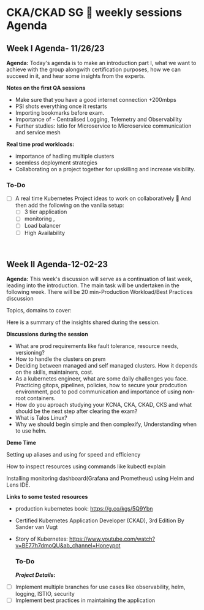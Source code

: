 # CKA/CKAD SG 🚀 weekly sessions Agenda

## **Week I Agenda- 11/26/23**

**Agenda:** Today's agenda is to make an introduction part I, what we want to achieve with the group alongwith certification purposes, how we can succeed in it, and hear some insights from the experts.

**Notes on the first QA sessions**

- Make sure that you have a good internet connection +200mbps
- PSI shots everything once it restarts
- Importing bookmarks before exam.
- Importance of - Centralised Logging, Telemetry and Observability
- Further studies: Istio for Microservice to Microservice communication and service mesh

**Real time prod workloads:**

- importance of hadling multiple clusters
- seemless deployment strategies
- Collaborating on a project together for upskilling and increase visibility.

### To-Do

- [ ] A real time Kubernetes Project ideas to work on collaboratively :tada: And then add the following on the vanilla setup:
    - [ ] 3 tier application
    - [ ] monitoring , 
    - [ ] Load balancer
    - [ ] High Availability 

</br>

## **Week II Agenda-12-02-23**

**Agenda:** This week's discussion will serve as a continuation of last week, leading into the introduction. The main task will be undertaken in the following week. There will be 20 min-Production Workload/Best Practices discussion

Topics, domains to cover:

Here is a summary of the insights shared during the session.

**Discussions during the session**

- What are prod requirements like fault tolerance, resource needs, versioning?
- How to handle the clusters on prem
- Deciding between managed and self managed clusters. How it depends on the skills, maintainers, cost.
- As a kubernetes engineer, what are some daily challenges you face. Practicing gitops, pipelines, policies, how to secure your prodcution environment, pod to pod communication and importance of using non-root containers.
- How do you aproach studying your KCNA, CKA, CKAD, CKS and what should be the next step after clearing the exam?
- What is Talos Linux?
- Why we should begin simple and then complexify, Understanding when to use helm.

**Demo Time**

Setting up aliases and using for speed and efficiency

How to inspect resources using commands like kubectl explain

Installing monitoring dashboard(Grafana and Prometheus) using Helm and Lens IDE.

**Links to some tested resources**

- production kubernetes book: https://g.co/kgs/5Q9Ybn
- Certified Kubernetes Application Developer (CKAD), 3rd Edition By Sander van Vugt
- Story of Kubernetes: https://www.youtube.com/watch?v=BE77h7dmoQU&ab_channel=Honeypot

  ### To-Do

  ***Project Details:***

- [ ]  Implement multiple branches for use cases like observability, helm, logging, ISTIO, security
- [ ]  Implement best practices in maintaining the application

</br>
